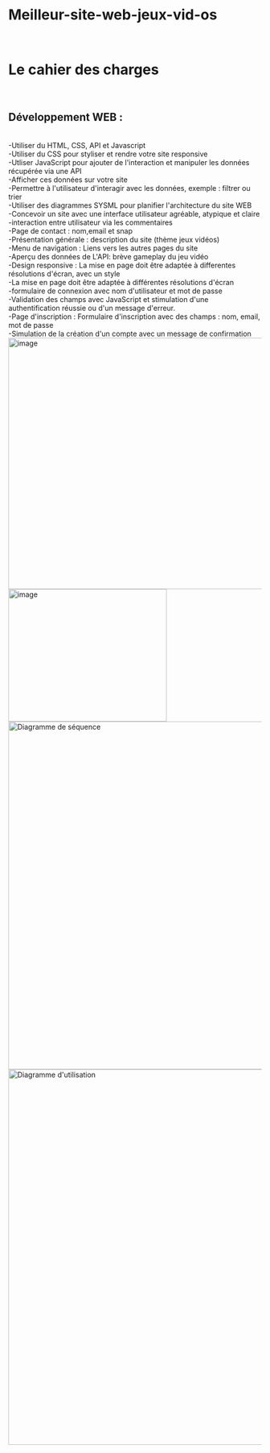 # Meilleur-site-web-jeux-vid-os
<br>

# Le cahier des charges 
<br>
<h2>Développement WEB :  </h2>
<br>
-Utiliser du HTML, CSS, API et Javascript
<br>
-Utiliser du CSS pour styliser et rendre votre site responsive
<br>
-Utliser JavaScript pour ajouter de l'interaction et manipuler les données récupérée via une API
<br>
-Afficher ces données sur votre site
<br>
-Permettre à l'utilisateur d'interagir avec les données, exemple : filtrer ou trier 
<br>
-Utiliser des diagrammes SYSML pour planifier l'architecture du site WEB
<br>
-Concevoir un site avec une interface utilisateur agréable, atypique et claire
<br>
-interaction entre utilisateur via les commentaires
<br>
-Page de contact : nom,email et snap
<br>
-Présentation générale : description du site (thème jeux vidéos)
<br>
-Menu de navigation : Liens vers les autres pages du site
<br>
-Aperçu des données de L'API: brève gameplay du jeu vidéo
<br>
-Design responsive : La mise en page doit être adaptée à differentes résolutions d'écran, avec un style 
<br>
-La mise en page doit être adaptée à différentes résolutions d'écran
<br>
-formulaire de connexion avec nom d'utilisateur et mot de passe
<br>
-Validation des champs avec JavaScript et stimulation d'une authentification réussie ou d'un message d'erreur.
<br>
-Page d'inscription : Formulaire d'inscription avec des champs : nom, email, mot de passe 
<br>
-Simulation de la création d'un compte avec un message de confirmation

<img width="505" height="499" alt="image" src="https://github.com/user-attachments/assets/dd1bdc89-4e17-40d8-9ac2-75369df138b1" />
<img width="315" height="263" alt="image" src="https://github.com/user-attachments/assets/a99558df-047e-41d8-b32f-44f4d5737c3e" />
<img width="583" height="691" alt="Diagramme de séquence" src="https://github.com/user-attachments/assets/f630dd15-e71a-4e5d-98be-9a628b05e4d3" />
<img width="1089" height="746" alt="Diagramme d'utilisation" src="https://github.com/user-attachments/assets/9221ac41-14dd-47f0-a7f0-5624a2553a84" />












